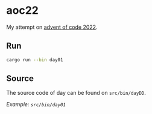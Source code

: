# aoc22
My attempt on [advent of code 2022](https://adventofcode.com/2022).

## Run
```sh
cargo run --bin day01
```

## Source
The source code of day can be found on `src/bin/dayDD`.

*Example:* _`src/bin/day01`_
